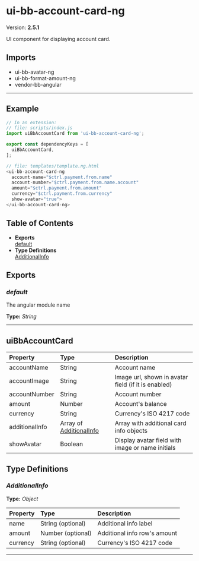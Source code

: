 # ui-bb-account-card-ng


Version: **2.5.1**

UI component for displaying account card.

## Imports

* ui-bb-avatar-ng
* ui-bb-format-amount-ng
* vendor-bb-angular

---

## Example

```javascript
// In an extension:
// file: scripts/index.js
import uiBbAccountCard from 'ui-bb-account-card-ng';

export const dependencyKeys = [
  uiBbAccountCard,
];

// file: templates/template.ng.html
<ui-bb-account-card-ng
  account-name="$ctrl.payment.from.name"
  account-number="$ctrl.payment.from.name.account"
  amount="$ctrl.payment.from.amount"
  currency="$ctrl.payment.from.currency"
  show-avatar="true">
</ui-bb-account-card-ng>
```

## Table of Contents
- **Exports**<br/>    <a href="#default">default</a><br/>
- **Type Definitions**<br/>    <a href="#AdditionalInfo">AdditionalInfo</a><br/>

## Exports

### <a name="default"></a>*default*

The angular module name

**Type:** *String*


---

## uiBbAccountCard


| Property | Type | Description |
| :-- | :-- | :-- |
| accountName | String | Account name |
| accountImage | String | Image url, shown in avatar field (if it is enabled) |
| accountNumber | String | Account number |
| amount | Number | Account's balance |
| currency | String | Currency's ISO 4217 code |
| additionalInfo | Array of [AdditionalInfo](#AdditionalInfo) | Array with additional card info objects |
| showAvatar | Boolean | Display avatar field with image or name initials |

## Type Definitions


### <a name="AdditionalInfo"></a>*AdditionalInfo*


**Type:** *Object*


| Property | Type | Description |
| :-- | :-- | :-- |
| name | String (optional) | Additional info label |
| amount | Number (optional) | Additional info row's amount |
| currency | String (optional) | Currency's ISO 4217 code |

---
